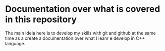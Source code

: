 <h1> Documentation over what is covered in this repository </h1>

<p> The main ideia here is to develop my skills with git and github at the same time as a create 
a documentation over what I leanr e develop in C++ language. </p>
